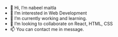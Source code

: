- 👋 Hi, I’m nabeel maitla
- 👀 I’m interested in Web Development
- 🌱 I’m currently working and learning.
- 💞️ I’m looking to collaborate on React, HTML, CSS
- 📫 You can contact me in message.

